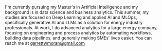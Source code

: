 I'm currently pursuing my Master's in Artificial Intelligence and my background is in data science and business analytics.
This summer, my studies are focused on Deep Learning and applied AI and MLOps, specifically generative AI and LLMs as a solution for energy industry professionals.
At work, I do advanced analytics for a large energy company, focusing on engineering and process analytics by automating workflows, building data pipelines, and generally making SMEs' lives easier.
You can reach me at [garrettwmoran@gmail.com](mailto:garrettwmoran@gmail.com)
